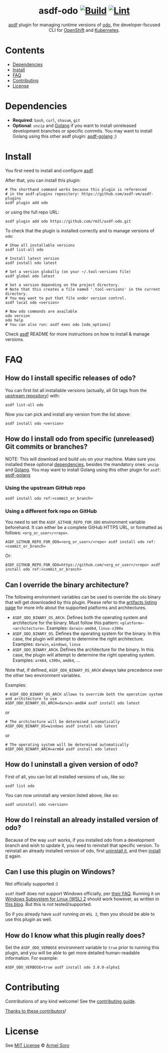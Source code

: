 <div align="center">

# asdf-odo [![Build](https://github.com/rm3l/asdf-odo/actions/workflows/build.yml/badge.svg)](https://github.com/rm3l/asdf-odo/actions/workflows/build.yml) [![Lint](https://github.com/rm3l/asdf-odo/actions/workflows/lint.yml/badge.svg)](https://github.com/rm3l/asdf-odo/actions/workflows/lint.yml)


[asdf](https://asdf-vm.com) plugin for managing runtime versions of [odo](https://odo.dev), the developer-focused CLI for [OpenShift](https://www.redhat.com/en/technologies/cloud-computing/openshift) and [Kubernetes](https://kubernetes.io/).

</div>

# Contents

- [Dependencies](#dependencies)
- [Install](#install)
- [FAQ](#FAQ)
- [Contributing](#contributing)
- [License](#license)

# Dependencies

- **Required**: `bash`, `curl`, `shasum`, `git`
- **Optional**: `unzip` and [Golang](https://go.dev/doc/install) if you want to install unreleased development branches or specific commits. You may want to install Golang using this other asdf plugin: [asdf-golang](https://github.com/kennyp/asdf-golang) ;)

# Install

You first need to install and configure [asdf](https://asdf-vm.com/guide/getting-started.html#_1-install-dependencies).

After that, you can install this plugin:

```shell
# The shorthand command works because this plugin is referenced
# in the asdf-plugins repository: https://github.com/asdf-vm/asdf-plugins
asdf plugin add odo
```

or using the full repo URL:

```shell
asdf plugin add odo https://github.com/rm3l/asdf-odo.git
```

To check that the plugin is installed correctly and to manage versions of `odo`:

```shell
# Show all installable versions
asdf list-all odo

# Install latest version
asdf install odo latest

# Set a version globally (on your ~/.tool-versions file)
asdf global odo latest

# Set a version depending on the project directory.
# Note that this creates a file named '.tool-versions' in the current directory.
# You may want to put that file under version control.
asdf local odo <version>

# Now odo commands are available
odo version
odo help
# You can also run: asdf exec odo [odo_options]
```

Check [asdf](https://github.com/asdf-vm/asdf) README for more instructions on how to
install & manage versions.

# FAQ

## How do I install specific releases of odo?

You can first list all installable versions (actually, all Git tags from the [upstream repository](https://github.com/redhat-developer/odo)) with:
```shell
asdf list-all odo
```

Now you can pick and install any version from the list above:
```shell
asdf install odo <version>
```

## How do I install odo from specific (unreleased) Git commits or branches?

NOTE: This will download and build `odo` on your machine. Make sure you installed these optional [dependencies](README.md#dependencies), besides the mandatory ones: `unzip` and [Golang](https://go.dev/doc/install). You may want to install Golang using this other plugin for `asdf`: [asdf-golang](https://github.com/kennyp/asdf-golang)

### Using the upstream GitHub repo
```shell
asdf install odo ref:<commit_or_branch>
```

### Using a different fork repo on GitHub
You need to set the `ASDF_GITHUB_REPO_FOR_ODO` environment variable beforehand. It can either be a complete GitHub HTTPS URL, or formatted as follows: `<org_or_user>/<repo>`.

```shell
ASDF_GITHUB_REPO_FOR_ODO=<org_or_user>/<repo> asdf install odo ref:<commit_or_branch>
```

Or:

```shell
ASDF_GITHUB_REPO_FOR_ODO=https://github.com/<org_or_user>/<repo> asdf install odo ref:<commit_or_branch>
```

## Can I override the binary architecture?

The following environment variables can be used to override the `odo` binary that will get downloaded by this plugin.
Please refer to the [artifacts listing page](https://developers.redhat.com/content-gateway/rest/mirror/pub/openshift-v4/clients/odo) for more info about the supported platforms and architectures.

- `ASDF_ODO_BINARY_OS_ARCH`. Defines both the operating system and architecture for the binary. Must follow this pattern: `<platform>-<architecture>`. Examples: `darwin-amd64`, `linux-s390x`
- `ASDF_ODO_BINARY_OS`. Defines the operating system for the binary. In this case, the plugin will attempt to determine the right architecture. Examples: `darwin`, `windows`, `linux`
- `ASDF_ODO_BINARY_ARCH`. Defines the architecture for the binary. In this case, the plugin will attempt to determine the right operating system. Examples: `arm64`, `s390x`, `amd64`, ...

Note that, if defined, `ASDF_ODO_BINARY_OS_ARCH` always take precedence over the other two environment variables.

Examples:

```shell
# ASDF_ODO_BINARY_OS_ARCH allows to override both the operation system and architecture to use
ASDF_ODO_BINARY_OS_ARCH=darwin-amd64 asdf install odo latest
```

or

```shell
# The architecture will be determined automatically
ASDF_ODO_BINARY_OS=windows asdf install odo latest
```

or

```shell
# The operating system will be determined automatically
ASDF_ODO_BINARY_ARCH=arm64 asdf install odo latest
```

## How do I uninstall a given version of odo?

First of all, you can list all installed versions of `odo`, like so:
```shell
asdf list odo
```

You can now uninstall any version listed above, like so:
```shell
asdf uninstall odo <version>
```

## How do I reinstall an already installed version of odo?
Because of the way `asdf` works, if you installed odo from a development branch and wish to update it, you need to reinstall that specific version.
To reinstall an already installed version of odo, first [uninstall it](README.md#how-do-i-uninstall-a-given-version-of-odo), and then [install it](README.md#install) again.

## Can I use this plugin on Windows?
Not officially supported :)

`asdf` itself does not support Windows officially, per [their FAQ](http://asdf-vm.com/learn-more/faq.html#faq).
Running it on [Windows Subsystem for Linux (WSL) 2](https://docs.microsoft.com/en-us/windows/wsl/about) should work however, as written in [this blog](https://www.joshfinnie.com/blog/setting_up_wsl_with_asdf/). But this is not tested/supported.

So if you already have `asdf` running on `WSL 2`, then you should be able to use this plugin as well.

## How do I know what this plugin really does?

Set the `ASDF_ODO_VERBOSE` environment variable to `true` prior to running this plugin,
and you will be able to get more detailed human-readable information. For example:

```shell
ASDF_ODO_VERBOSE=true asdf install odo 3.0.0-alpha1
```

# Contributing

Contributions of any kind welcome! See the [contributing guide](contributing.md).

[Thanks to these contributors](https://github.com/rm3l/asdf-odo/graphs/contributors)!

# License

See [MIT License](LICENSE) © [Armel Soro](https://github.com/rm3l/)
